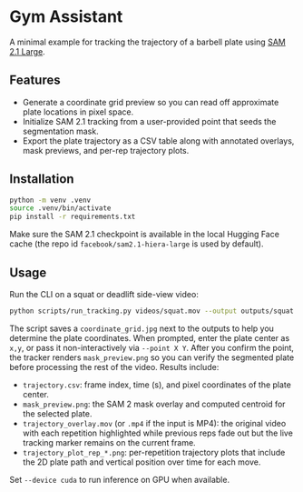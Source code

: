 # Gym Assistant

A minimal example for tracking the trajectory of a barbell plate using [SAM 2.1 Large](https://huggingface.co/facebook/sam2.1-hiera-large).

## Features
- Generate a coordinate grid preview so you can read off approximate plate locations in pixel space.
- Initialize SAM 2.1 tracking from a user-provided point that seeds the segmentation mask.
- Export the plate trajectory as a CSV table along with annotated overlays, mask previews, and per-rep trajectory plots.

## Installation
```bash
python -m venv .venv
source .venv/bin/activate
pip install -r requirements.txt
```

Make sure the SAM 2.1 checkpoint is available in the local Hugging Face cache (the repo id `facebook/sam2.1-hiera-large` is used by default).

## Usage
Run the CLI on a squat or deadlift side-view video:
```bash
python scripts/run_tracking.py videos/squat.mov --output outputs/squat --preview
```

The script saves a `coordinate_grid.jpg` next to the outputs to help you determine the plate coordinates. When prompted, enter the plate center as `x,y`, or pass it non-interactively via `--point X Y`. After you confirm the point, the tracker renders `mask_preview.png` so you can verify the segmented plate before processing the rest of the video. Results include:
- `trajectory.csv`: frame index, time (s), and pixel coordinates of the plate center.
- `mask_preview.png`: the SAM 2 mask overlay and computed centroid for the selected plate.
- `trajectory_overlay.mov` (or `.mp4` if the input is MP4): the original video with each repetition highlighted while previous reps fade out but the live tracking marker remains on the current frame.
- `trajectory_plot_rep_*.png`: per-repetition trajectory plots that include the 2D plate path and vertical position over time for each move.

Set `--device cuda` to run inference on GPU when available.
